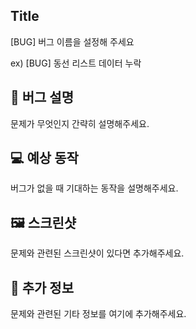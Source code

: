 ## Title

[BUG] 버그 이름을 설정해 주세요

ex) [BUG] 동선 리스트 데이터 누락

## **🦠 버그 설명**

문제가 무엇인지 간략히 설명해주세요.

## **💻 예상 동작**

버그가 없을 때 기대하는 동작을 설명해주세요.

## **🖼️ 스크린샷**

문제와 관련된 스크린샷이 있다면 추가해주세요.

## **📑 추가 정보**

문제와 관련된 기타 정보를 여기에 추가해주세요.
